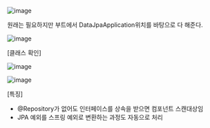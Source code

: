 ![image](https://user-images.githubusercontent.com/108928206/194235941-8f638024-f42e-48d4-a757-bf4d0957efb3.png)

원래는 필요하지만 부트에서 DataJpaApplication위치를 바탕으로 다 해준다.

![image](https://user-images.githubusercontent.com/108928206/194235875-cfa9f086-21f1-4346-b7fd-2941806c3491.png)

[클래스 확인]

![image](https://user-images.githubusercontent.com/108928206/194236784-201bcd0e-289e-4fa5-a017-010e0e43378b.png)

![image](https://user-images.githubusercontent.com/108928206/194236815-01ce536d-5758-40f4-841a-833068257958.png)

[특징]

- @Repository가 없어도 인터페이스를 상속을 받으면 컴포넌트 스캔대상임
- JPA 예외를 스프링 예외로 변환하는 과정도 자동으로 처리
